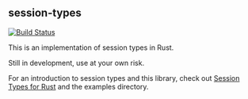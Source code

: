 session-types
-------------

[![Build Status](https://travis-ci.org/Munksgaard/session-types.svg?branch=master)](https://travis-ci.org/Munksgaard/session-types)

This is an implementation of session types in Rust.

Still in development, use at your own risk.

For an introduction to session types and this library, check out
[Session Types for Rust](http://munksgaard.me/papers/munksgaard-laumann-thesis.pdf) and
the examples directory.
